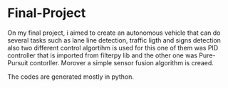 # Final-Project

On my final project, i aimed to create an autonomous vehicle that can do several tasks such as lane line detection, traffic ligth and signs detection
also two different control algortihm is used for this one of them was  PID controller that is imported from filterpy lib and the other one was Pure-Pursuit contorller.
Morover a simple sensor fusion algorithm is creaed.

The codes are generated mostly in python.
